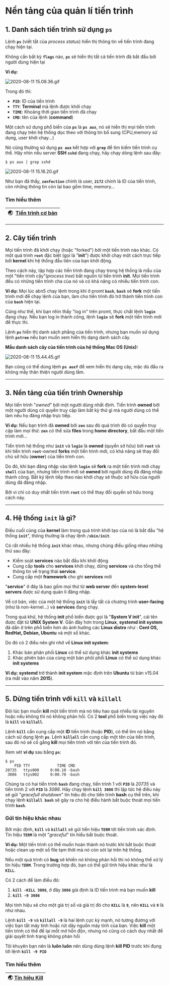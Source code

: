 # Nền tảng của quản lí tiến trình

## 1. Danh sách tiến trình sử dụng **`ps`**

Lệnh **`ps`** (viết tắt của *process status*) hiển thị thông tin về tiến trình đang chạy hiện tại.

Không cần bất kỳ **`flags`** nào, **`ps`** sẽ hiển thị tất cả tiến trình đã bắt đầu bởi người dùng hiện tại

**Ví dụ:**    

![2020-08-11 15.09.36.gif](https://raw.githubusercontent.com/Zenfection/Image/master/2020/08/11-15-10-01-2020-08-11%2015.09.36.gif)

Trong đó thì:

- **`PID`**: ID của tiến trình
- **`TTY`**: **Terminal** mà lệnh được khởi chạy
- **`TIME`**: Khoảng thời gian tiến trình đã chạy
- **`CMD`**: tên của lệnh (**command**)

Một cách sử dụng phổ biến của **`ps`** là **`ps aux`**, nó sẽ hiển thị mọi tiến trình đang chạy trên hệ thống dọc theo với thông tin bổ sung (CPU,memory sử dụng, user khởi chạy...)

Nó cũng thường sử dụng **`ps aux`** kết hợp với **`grep`** để tìm kiếm tiến trình cụ thể. Hãy nhìn nếu server **SSH** **`sshd`** đang chạy, hãy chạy dòng lệnh sau đây:

```shell
$ ps aux | grep sshd
```

![2020-08-11 15.16.20.gif](https://raw.githubusercontent.com/Zenfection/Image/master/2020/08/11-15-17-28-2020-08-11%2015.16.20.gif)

Như bạn đã thấy, **`zenfection`** chính là user, **`2172`** chính là ID của tiến trình, còn những thông tin còn lại bao gồm time,  memory...

### Tìm hiểu thêm

| 🌏  [Tiến trình cơ bản](http://www.tldp.org/LDP/intro-linux/html/sect_04_01.html) |
| --------------------------------------------------------------------------------- |

---

## 2. Cây tiến trình

Mọi tiến trình đã khởi chạy (hoặc "forked") bởi một tiến trình nào khác. Có một quá trình **`root`** đặc biệt (gọi là "**init**") được khởi chạy một cách trực tiếp bởi **kernel** khi hệ thống đầu tiên của bạn khởi động.

Theo cách này, tập hợp các tiến trình đang chạy trong hệ thống là mẫu của một "tiến trình cây"(*process tree*) bắt nguồn từ tiến trình **init**. Mọi tiến trình đều có những tiến trình cha của nó và có khả năng có nhiều tiến trình con.

**Ví dụ:** Mọi lúc abn5 chạy lệnh trong khi ở promt **`bash`**, **`bash`** sẽ **fork** một tiến trình mới để chạy lệnh của bạn, làm cho tiến trình đó trở thành tiến trình con của **`bash`** hiện tại.

Cũng như thế, khi bạn nhìn thấy "log in" trên promt, thực chất lệnh **`login`** đang chạy. Nếu bạn log in thành công, lệnh **`login`** sẽ **fork** một tiến trình mới để thực thi.

Lệnh **`ps`** hiển thị danh sách phẳng của tiến trình, nhưng bạn muốn sử dụng lệnh **`pstree`** nếu bạn muốn xem hiển thị dạng danh sách cây.

**Mẫu danh sách cây của tiến trình của hệ thống Mac OS (Unix):**

![2020-08-11 15.44.45.gif](https://raw.githubusercontent.com/Zenfection/Image/master/2020/08/11-15-45-40-2020-08-11%2015.44.45.gif)

Bạn cũng có thể dùng lệnh **`ps auxf`** để xem hiển thị dạng cây, mặc dù đầu ra không mấy thân thiện người dùng lắm.

---

## 3. Nền tảng của tiến trình Ownership

Mọi tiến trình "*owned*" bởi một người dùng nhất định. Tiến trình **owned** bởi một người dùng có quyền truy cập làm bất kỳ thứ gì mà người dùng có thể làm nếu họ đăng nhập trực tiếp.

**Ví dụ:** Nếu bạn trình đã **owned** bởi **`zen`** sau đó quá trình đó có quyền truy cập làm mọi thứ: **`zen`** có thể sửa **files** trong **home directory**, bắt đầu một tiến trình mới...

Tiến trình hệ thống như **`init`** và **`login`** là **owned** (quyền sở hữu) bởi **`root`** và khi tiến trình **`root`**-owned **forks** một tiến trình mới, có khả năng sẽ thay đổi chủ sở hữu (**owner**) của tiến trình con.

Do đó, khi bạn đăng nhập vào lệnh **`login`** sẽ **fork** ra một tiến trình mới chạy **`shell`** của bạn, nhưng tiến trình mới sẽ **owned** bởi người dùng đã đăng nhập thành công. Bất kỳ lệnh tiếp theo nào khởi chạy sẽ thuộc sở hữu của người dùng đã đăng nhập.

Bởi vì chỉ có duy nhất tiến trình **`root`** có thể thay đổi quyền sở hữu trong cách này.

---

## 4. Hệ thống **`init`** là gì?

Điều cuối cùng của **kernel** làm trong quá trình khởi tạo của nó là bắt đầu "hệ thồng **`init`**", thông thường là chạy lệnh **``/sbin/init``**.

Có rất nhiều hệ thống **`init`** khác nhau, nhưng chúng điều giống nhau những thứ sau đây:

- Kiểm soát **services** nào bắt đầu khi khởi động
- Cung cấp **tools** cho **services** khởi chạy, dừng **services** và cho tổng thể thông tin về trạng thái **service**.
- Cung cấp một **framework** cho ghi **services** mới

"**service**" ở đây là bao gồm mọi thứ từ **web server** đến **system-level servers** được sử dụng quản lí đăng nhập.

Về cơ bản, việc của một hệ thống **`init`** là lấy tất cả chương trình **user-facing** (như là non-kernel...) và **services** đang chạy.

Trong quá khứ, hệ thống **init** phổ biến được gọi là "**System V init**", cái tên được đặt từ **UNIX System V**. Gần đây hơn trong **Linux**, **systemd init system** đã dần ở trên phổ biến hơn do ảnh hưởng các **Linux distro** như : **Cent OS, RedHat, Debian, Ubuntu** và một số khác.

Do đó có 2 điều nên ghi nhớ về **Linux init system**:

1. Khác bản phân phối **Linux** có thể sử dụng khác **init systems**
2. Khác phiên bản của cùng một bản phôi phối **Linux** có thể sử dụng khác **init systems**

**Ví dụ:** **systemd** trở thành **init system** mặc định trên **Ubuntu** từ bản v15.04 (ra mắt vào năm **2015**).

---

## 5. Dừng tiến trình với **`kill`** và **`killall`**

Đôi lúc bạn muốn **kill** một tiến trình mà nó tiêu hao quá nhiều tài nguyên hoặc nếu không thì nó không phản hồi. Có 2 **tool** phổ biến trong việc này đó là **`kill`** và **`killall`**.

Lệnh **`kill`** cần cung cấp một **ID** tiến trình (hoặc **PID**), có thể tìm nó bằng cách sử dụng lệnh **`ps`**. Lệnh **`killall`** cần cung cấp một tên của tiến trình, sau đó nó sẽ cố gắng **kill** mọi tiến trình với tên của tiến trình đó.

Xem xét **ví dụ** sau bằng **`ps`**:

```shell
$ ps
    PID TTY            TIME CMD
20735   ttys000     0:00.10 -bash
 3086   ttys002     0:00.70 -bash
```

Chúng ta có hai tiến trình **`bash`** đang chạy, tiến trình 1 với **`PID`** là *20735* và tiến trình 2 với **`PID`** là *3086*. Hãy chạy lệnh **`kill 3086`** thì lập tức hệ điều này sẽ gửi "*gracefull shutdown*" tín hiệu đó cho tiến trình **bash** cụ thể trên, khi chạy lệnh **`killall bash`** sẽ gây ra cho hệ điều hành bắt buộc thoát mọi tiến trình **`bash`**.

### Gửi tín hiệu khác nhau

Bởi mặc định, **`kill`** và **`killall`** sẽ gửi tiến hiệu **`TERM`** tới tiến trình xác định. Tín hiệu **`TERM`** là một "*graceful*" tín hiểu bắt buộc thoát.

**Ví dụ:** Một tiến trình có thể muốn hoàn thành nó trước khi bắt buộc thoát hoặc clean up một số file tạm thời mà nó còn sót lại trên hệ thống.

Nếu một quá trình có **bug** sẽ khiến nó không phản hồi thì nó không thể xử lý tín hiệu **`TERM`**. Trong trường hợp đó, bạn có thể gửi tính hiệu khác như là **`KILL`**.

Có 2 cách để làm điều đó:

1. **`kill -KILL 3086`**, ở đây **`3086`** giả định là ID tiến trình mà bạn muốn **kill**
2. **`kill -9 3086`**

Mọi tính hiệu sẽ cho một giá trị số và giá trị đó cho **`KILL`** là **`9`**, nên **`KILL`** và **`9`** là như nhau.

Lệnh **`kill -9`** và **`killall -9`** là hai lệnh cực kỳ mạnh, nó tương đương với việc bạn tắt máy tính hoặc rút dây nguồn máy tính của bạn. Việc **kill** một tiến trình có thể để lại mốt mớ hỗn độn, nhưng nó cũng có cách duy nhất để giải quyết tình trạng không phản hồi

Tôi khuyên bạn nên là **luôn luôn** nên dùng dùng lệnh **kill PID** trước khi đụng tới lệnh **`kill -9 PID`**

### Tìm hiểu thêm

| 🌏 [Tín hiệu Kill](http://tldp.org/LDP/Bash-Beginners-Guide/html/sect_12_01.html) |
| --------------------------------------------------------------------------------- |




